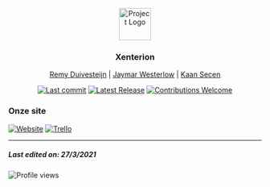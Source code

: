<p align="center"><img src="https://twemoji.maxcdn.com/2/svg/1f4dd.svg" height="64" alt="Project Logo"></p>
<h3 align="center">Xenterion</h3>
<p align="center"><a href="https://github.com/Remy2072">
Remy Duivesteijn</a> | <a href="https://github.com/Jaywesterlow">Jaymar Westerlow</a> | <a href="https://github.com/KaanSecen">Kaan Secen</a></p>
<p align="center">
    <a href="#"><img src="https://img.shields.io/github/last-commit/Remy2072/Xenterion" alt="Last commit"></a>
    <a href="https://github.com/Remy2072/Xenterion/releases/latest"><img src="https://img.shields.io/github/v/release/Remy2072/Xenterion" alt="Latest Release"></a>
    <a href="https://github.com/Remy2072/Xenterion/issues"><img src="https://img.shields.io/badge/contributions-welcome-ff69b4.svg" alt="Contributions Welcome"></a>
</p>

### Onze site

[![Website](https://img.shields.io/badge/-Website-2e343f?logo=google&logoColor=white&style=for-the-badge)](#)
[![Trello](https://img.shields.io/badge/-trello-2e343f?logo=Trello&logoColor=white&style=for-the-badge)](https://trello.com/b/10PdD5Wt/team-ez-10-v2)

---

##### Last edited on: 27/3/2021

![Profile views](https://visitor-badge.glitch.me/badge?page_id=xenterion.xenterion)
